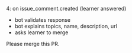 4: on issue_comment.created (learner answered)
- bot validates response
- bot explains topics, name, description, url
- asks learner to merge

Please merge this PR.